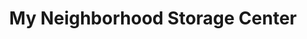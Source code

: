 ---
title: "My Neighborhood Storage Center"
url: /lake-mary/my-neighborhood-storage-center/
shop: shop
---